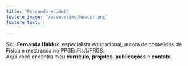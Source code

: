 ```yaml
---
title: "Fernanda Haiduk"
feature_image: "/assets/img/header.png"
feature_text: |
 
---
```



Sou **Fernanda Haiduk**, especialista educacional, autora de conteúdos de Física e mestranda no PPGEnFis/UFRGS.  
Aqui você encontra meu **currículo**, **projetos**, **publicações** e **contato**.
